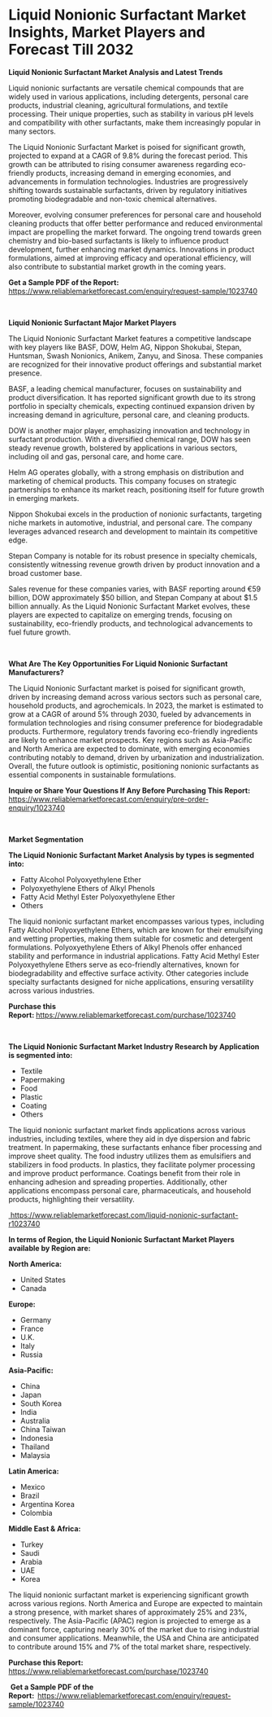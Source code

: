 <p><h1>Liquid Nonionic Surfactant Market Insights, Market Players and Forecast Till 2032</h1></p><p><strong>Liquid Nonionic Surfactant Market Analysis and Latest Trends</strong></p>
<p><p>Liquid nonionic surfactants are versatile chemical compounds that are widely used in various applications, including detergents, personal care products, industrial cleaning, agricultural formulations, and textile processing. Their unique properties, such as stability in various pH levels and compatibility with other surfactants, make them increasingly popular in many sectors.</p><p>The Liquid Nonionic Surfactant Market is poised for significant growth, projected to expand at a CAGR of 9.8% during the forecast period. This growth can be attributed to rising consumer awareness regarding eco-friendly products, increasing demand in emerging economies, and advancements in formulation technologies. Industries are progressively shifting towards sustainable surfactants, driven by regulatory initiatives promoting biodegradable and non-toxic chemical alternatives.</p><p>Moreover, evolving consumer preferences for personal care and household cleaning products that offer better performance and reduced environmental impact are propelling the market forward. The ongoing trend towards green chemistry and bio-based surfactants is likely to influence product development, further enhancing market dynamics. Innovations in product formulations, aimed at improving efficacy and operational efficiency, will also contribute to substantial market growth in the coming years.</p></p>
<p><strong>Get a Sample PDF of the Report:&nbsp;</strong> <a href="https://www.reliablemarketforecast.com/enquiry/request-sample/1023740?utm_campaign=3554&utm_medium=2&utm_source=Github&utm_content=ia&utm_term=18042025&utm_id=liquid-nonionic-surfactant">https://www.reliablemarketforecast.com/enquiry/request-sample/1023740</a></p>
<p>&nbsp;</p>
<p><strong>Liquid Nonionic Surfactant Major Market Players</strong></p>
<p><p>The Liquid Nonionic Surfactant Market features a competitive landscape with key players like BASF, DOW, Helm AG, Nippon Shokubai, Stepan, Huntsman, Swash Nonionics, Anikem, Zanyu, and Sinosa. These companies are recognized for their innovative product offerings and substantial market presence.</p><p>BASF, a leading chemical manufacturer, focuses on sustainability and product diversification. It has reported significant growth due to its strong portfolio in specialty chemicals, expecting continued expansion driven by increasing demand in agriculture, personal care, and cleaning products.</p><p>DOW is another major player, emphasizing innovation and technology in surfactant production. With a diversified chemical range, DOW has seen steady revenue growth, bolstered by applications in various sectors, including oil and gas, personal care, and home care.</p><p>Helm AG operates globally, with a strong emphasis on distribution and marketing of chemical products. This company focuses on strategic partnerships to enhance its market reach, positioning itself for future growth in emerging markets.</p><p>Nippon Shokubai excels in the production of nonionic surfactants, targeting niche markets in automotive, industrial, and personal care. The company leverages advanced research and development to maintain its competitive edge.</p><p>Stepan Company is notable for its robust presence in specialty chemicals, consistently witnessing revenue growth driven by product innovation and a broad customer base.</p><p>Sales revenue for these companies varies, with BASF reporting around €59 billion, DOW approximately $50 billion, and Stepan Company at about $1.5 billion annually. As the Liquid Nonionic Surfactant Market evolves, these players are expected to capitalize on emerging trends, focusing on sustainability, eco-friendly products, and technological advancements to fuel future growth.</p></p>
<p>&nbsp;</p>
<p><strong>What Are The Key Opportunities For Liquid Nonionic Surfactant Manufacturers?</strong></p>
<p><p>The Liquid Nonionic Surfactant market is poised for significant growth, driven by increasing demand across various sectors such as personal care, household products, and agrochemicals. In 2023, the market is estimated to grow at a CAGR of around 5% through 2030, fueled by advancements in formulation technologies and rising consumer preference for biodegradable products. Furthermore, regulatory trends favoring eco-friendly ingredients are likely to enhance market prospects. Key regions such as Asia-Pacific and North America are expected to dominate, with emerging economies contributing notably to demand, driven by urbanization and industrialization. Overall, the future outlook is optimistic, positioning nonionic surfactants as essential components in sustainable formulations.</p></p>
<p><strong>Inquire or Share Your Questions If Any Before Purchasing This Report:</strong> <a href="https://www.reliablemarketforecast.com/enquiry/pre-order-enquiry/1023740?utm_campaign=3554&utm_medium=2&utm_source=Github&utm_content=ia&utm_term=18042025&utm_id=liquid-nonionic-surfactant">https://www.reliablemarketforecast.com/enquiry/pre-order-enquiry/1023740</a></p>
<p>&nbsp;</p>
<p><strong>Market Segmentation</strong></p>
<p><strong>The Liquid Nonionic Surfactant Market Analysis by types is segmented into:</strong></p>
<p><ul><li>Fatty Alcohol Polyoxyethylene Ether</li><li>Polyoxyethylene Ethers of Alkyl Phenols</li><li>Fatty Acid Methyl Ester Polyoxyethylene Ether</li><li>Others</li></ul></p>
<p><p>The liquid nonionic surfactant market encompasses various types, including Fatty Alcohol Polyoxyethylene Ethers, which are known for their emulsifying and wetting properties, making them suitable for cosmetic and detergent formulations. Polyoxyethylene Ethers of Alkyl Phenols offer enhanced stability and performance in industrial applications. Fatty Acid Methyl Ester Polyoxyethylene Ethers serve as eco-friendly alternatives, known for biodegradability and effective surface activity. Other categories include specialty surfactants designed for niche applications, ensuring versatility across various industries.</p></p>
<p><strong>Purchase this Report:&nbsp;</strong><a href="https://www.reliablemarketforecast.com/purchase/1023740?utm_campaign=3554&utm_medium=2&utm_source=Github&utm_content=ia&utm_term=18042025&utm_id=liquid-nonionic-surfactant">https://www.reliablemarketforecast.com/purchase/1023740</a></p>
<p>&nbsp;</p>
<p><strong>The Liquid Nonionic Surfactant Market Industry Research by Application is segmented into:</strong></p>
<p><ul><li>Textile</li><li>Papermaking</li><li>Food</li><li>Plastic</li><li>Coating</li><li>Others</li></ul></p>
<p><p>The liquid nonionic surfactant market finds applications across various industries, including textiles, where they aid in dye dispersion and fabric treatment. In papermaking, these surfactants enhance fiber processing and improve sheet quality. The food industry utilizes them as emulsifiers and stabilizers in food products. In plastics, they facilitate polymer processing and improve product performance. Coatings benefit from their role in enhancing adhesion and spreading properties. Additionally, other applications encompass personal care, pharmaceuticals, and household products, highlighting their versatility.</p></p>
<p><a href="https://www.reliablemarketforecast.com/liquid-nonionic-surfactant-r1023740?utm_campaign=3554&utm_medium=2&utm_source=Github&utm_content=ia&utm_term=18042025&utm_id=liquid-nonionic-surfactant">&nbsp;https://www.reliablemarketforecast.com/liquid-nonionic-surfactant-r1023740</a></p>
<p><strong>In terms of Region, the Liquid Nonionic Surfactant Market Players available by Region are:</strong></p>
<p>
    <p> <strong> North America: </strong>
        <ul>
            <li>United States</li>
            <li>Canada</li>
        </ul>
        </p> 
    <p> <strong> Europe: </strong>
        <ul>
            <li>Germany</li>
            <li>France</li>
            <li>U.K.</li>
            <li>Italy</li>
            <li>Russia</li>
        </ul>
        </p> 
    <p> <strong> Asia-Pacific: </strong>
        <ul>
            <li>China</li>
            <li>Japan</li>
            <li>South Korea</li>
            <li>India</li>
            <li>Australia</li>
            <li>China Taiwan</li>
            <li>Indonesia</li>
            <li>Thailand</li>
            <li>Malaysia</li>
        </ul>
        </p> 
    <p> <strong> Latin America: </strong>
        <ul>
            <li>Mexico</li>
            <li>Brazil</li>
            <li>Argentina Korea</li>
            <li>Colombia</li>
        </ul>
        </p> 
    <p> <strong> Middle East & Africa: </strong>
        <ul>
            <li>Turkey</li>
            <li>Saudi</li>
            <li>Arabia</li>
            <li>UAE</li>
            <li>Korea</li>
        </ul>
    </p>
    </p>
<p><p>The liquid nonionic surfactant market is experiencing significant growth across various regions. North America and Europe are expected to maintain a strong presence, with market shares of approximately 25% and 23%, respectively. The Asia-Pacific (APAC) region is projected to emerge as a dominant force, capturing nearly 30% of the market due to rising industrial and consumer applications. Meanwhile, the USA and China are anticipated to contribute around 15% and 7% of the total market share, respectively.</p></p>
<p><strong>Purchase this Report: </strong><a href="https://www.reliablemarketforecast.com/purchase/1023740?utm_campaign=3554&utm_medium=2&utm_source=Github&utm_content=ia&utm_term=18042025&utm_id=liquid-nonionic-surfactant">https://www.reliablemarketforecast.com/purchase/1023740</a></p>
<p>&nbsp;<strong>Get a Sample PDF of the Report:&nbsp;&nbsp;</strong><a href="https://www.reliablemarketforecast.com/enquiry/request-sample/1023740?utm_campaign=3554&utm_medium=2&utm_source=Github&utm_content=ia&utm_term=18042025&utm_id=liquid-nonionic-surfactant">https://www.reliablemarketforecast.com/enquiry/request-sample/1023740</a></p>
<p><strong></strong></p>
<p><p></p><p></p><p></p></p>
